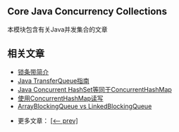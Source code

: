 ## Core Java Concurrency Collections

本模块包含有关Java并发集合的文章

## 相关文章

+ [锁条带简介](http://tu-yucheng.github.io/java-concurrency/2023/06/07/java-lock-stripping.html)
+ [Java TransferQueue指南](http://tu-yucheng.github.io/java-concurrency/2023/06/07/java-transfer-queue.html)
+ [Java Concurrent HashSet等同于ConcurrentHashMap](http://tu-yucheng.github.io/java-concurrency/2023/06/07/java-concurrent-hashset-concurrenthashmap.html)
+ [使用ConcurrentHashMap读写](http://tu-yucheng.github.io/java-concurrency/2023/06/07/concurrenthashmap-reading-and-writing.html)
+ [ArrayBlockingQueue vs LinkedBlockingQueue](https://tu-yucheng.github.io/java-concurrency/2023/06/07/java-arrayblockingqueue-vs-linkedblockingqueue.html)

- 更多文章： [[<-- prev]](../java-concurrency-collections-1/README.md)